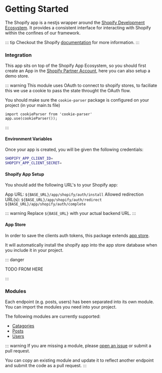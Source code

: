 # Getting Started

The Shopify app is a nestjs wrapper around the [Shopify Development Ecosystem](https://shopify.dev/). It provides a consistent interface for interacting with Shopify within the confines of our framework.

::: tip
Checkout the Shopify [documentation](https://shopify.dev/docs/api) for more information.
:::

### Integration

This app sits on top of the Shopify App Ecosystem, so you should first create an App in the [Shopify Partner Account](https://www.shopify.com/partners), here you can also setup a demo store.

::: warning
This module uses OAuth to connect to shopify stores, to faciliate this we use a cookie to pass the state throught the OAuth flow.

You should make sure the `cookie-parser` package is configured on your project (in your main.ts file)

```
import cookieParser from 'cookie-parser'
app.use(cookieParser());
```
:::

#### Environment Variables

Once your app is created, you will be given the following credentials:

```bash
SHOPIFY_APP_CLIENT_ID=
SHOPIFY_APP_CLIENT_SECRET=
```

#### Shopify App Setup

You should add the following URL's to your Shopify app:

App URL: `${BASE_URL}/app/shopify/auth/install`
Allowed redirection URL(s): 
`${BASE_URL}/app/shopify/auth/redirect`
`${BASE_URL}/app/shopify/auth/complete`

::: warning
Replace `${BASE_URL}` with your actual backend URL.
:::

#### App Store

In order to save the clients auth tokens, this package extends [app store](/backend/app-store).

It will automatically install the shopify app into the app store database when you include it in your project.


::: danger

TODO FROM HERE

:::

### Modules

Each endpoint (e.g. posts, users) has been separated into its own module. You can import the modules you need into your project.

The following modules are currently supported:

* [Catagories](/apps/wordpress/modules/categories)
* [Posts](/apps/wordpress/modules/posts)
* [Users](/apps/wordpress/modules/users)

::: warning
If you are missing a module, please [open an issue](https://github.com/juicyllama-npm/app-wordpress/issues) or submit a pull request.

You can copy an existing module and update it to reflect another endpoint and submit the code as a pull request.
:::
